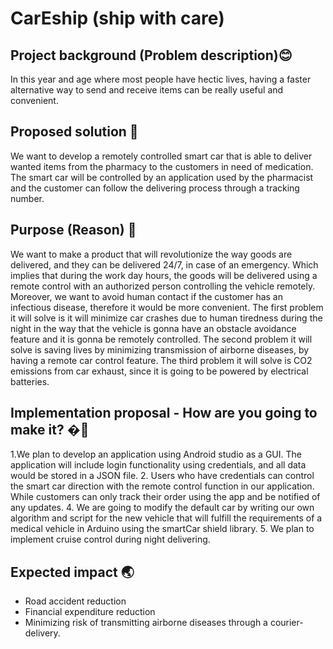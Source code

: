 # CarEship (ship with care)

## Project background (Problem description)😊

In this year and age where most people have hectic lives, having a faster alternative way to send and receive items can be really useful and convenient.


## Proposed solution 🤖

We want to develop a remotely controlled smart car that is able to deliver wanted items from the pharmacy to the customers in need of medication. The smart car will be controlled by an application used by the pharmacist and the customer can follow the delivering process through a tracking number.


## Purpose (Reason) 🦋

We want to make a product that will revolutionize the way goods are delivered, and they can be delivered 24/7,  in case of an emergency. Which implies that during the work day hours, the goods will be delivered using a remote control with an authorized person controlling the vehicle remotely. Moreover, we want to avoid human contact if the customer has an infectious disease, therefore it would be more convenient. 
The first problem it will solve is it will minimize car crashes due to human tiredness during the night in the way that the vehicle is gonna have an obstacle avoidance feature and it is gonna be remotely controlled. The second problem it will solve is saving lives by minimizing transmission of airborne diseases, by having a remote car control feature. The third problem it will solve is CO2 emissions from car exhaust, since it is going to be powered by electrical batteries. 


##  Implementation proposal - How are you going to make it? �🦨

1.We plan to develop an application using Android studio as a GUI. The application will include login functionality using credentials, and all data would be stored in a JSON file.
2.  Users who have credentials can control the smart car direction with the remote control function in our application. While customers can only track their order using the app and be notified of any updates.
4. We are going to modify the default car by writing our own algorithm and script for the new vehicle that will fulfill the requirements of a medical vehicle in Arduino using the smartCar shield library. 
5. We plan to implement cruise control during night delivering.


## Expected impact 🌏

- Road accident reduction
- Financial expenditure reduction
- Minimizing risk of transmitting airborne diseases through a courier-delivery.  

